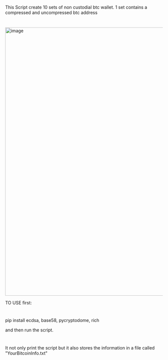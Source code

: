 This Script create 10 sets of non custodial btc wallet. 1 set contains a compressed and uncompressed btc address
#
<img width="856" alt="image" src="https://github.com/KrashKrash/btc-addr-generator/assets/34046594/678718f6-e343-4a62-8fe8-5ab17e17428c">

TO USE first:
#
pip install ecdsa, base58, pycryptodome, rich

and then run the  script. 
#
#
It not only print the script but it also stores the information in a file called "YourBitcoinInfo.txt"


